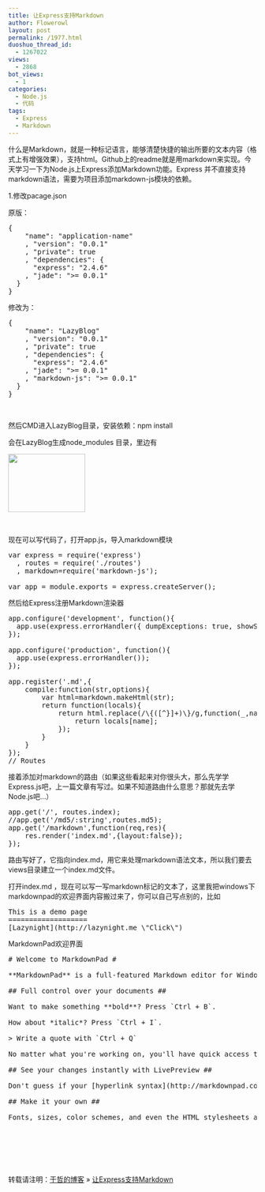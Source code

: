 ```yaml
---
title: 让Express支持Markdown
author: Flowerowl
layout: post
permalink: /1977.html
duoshuo_thread_id:
  - 1267022
views:
  - 2868
bot_views:
  - 1
categories:
  - Node.js
  - 代码
tags:
  - Express
  - Markdown
---
```

什么是Markdown，就是一种标记语言，能够清楚快捷的输出所要的文本内容（格式上有增强效果），支持html。Github上的readme就是用markdown来实现。今天学习一下为Node.js上Express添加Markdown功能。Express 并不直接支持markdown语法，需要为项目添加markdown-js模块的依赖。

1.修改pacage.json

原版：

<pre class="brush:js">{
    "name": "application-name"
    , "version": "0.0.1"
    , "private": true
    , "dependencies": {
      "express": "2.4.6"
    , "jade": "&gt;= 0.0.1"
  }
}</pre>

修改为：

<pre class="brush:js">{
    "name": "LazyBlog"
    , "version": "0.0.1"
    , "private": true
    , "dependencies": {
      "express": "2.4.6"
    , "jade": "&gt;= 0.0.1"
    , "markdown-js": "&gt;= 0.0.1"
  }
}</pre>

&nbsp;

然后CMD进入LazyBlog目录，安装依赖：npm install

会在LazyBlog生成node_modules 目录，里边有

<img class="aligncenter size-full wp-image-1978" title="markdown" src="http://lazynight.me/wp-content/uploads/2012/04/markdown.gif" alt="" width="156" height="118" />

&nbsp;

现在可以写代码了，打开app.js，导入markdown模块

<pre class="brush:js">var express = require('express')
  , routes = require('./routes')
  , markdown=require('markdown-js');

var app = module.exports = express.createServer();</pre>

然后给Express注册Markdown渲染器

<pre class="brush:js">app.configure('development', function(){
  app.use(express.errorHandler({ dumpExceptions: true, showStack: true }));
});

app.configure('production', function(){
  app.use(express.errorHandler());
});

app.register('.md',{
	compile:function(str,options){
		var html=markdown.makeHtml(str);
		return function(locals){
			return html.replace(/\{([^}]+)\}/g,function(_,name){
				return locals[name];
			});
		}
	}
});
// Routes</pre>

接着添加对markdown的路由（如果这些看起来对你很头大，那么先学学Express.js吧，上一篇文章有写过。如果不知道路由什么意思？那就先去学Node.js吧&#8230;）

<pre class="brush:js">app.get('/', routes.index);
//app.get('/md5/:string',routes.md5);
app.get('/markdown',function(req,res){
	res.render('index.md',{layout:false});
});</pre>

路由写好了，它指向index.md，用它来处理markdown语法文本，所以我们要去views目录建立一个index.md文件。

打开index.md ，现在可以写一写markdown标记的文本了，这里我把windows下markdownpad的欢迎界面内容搬过来了，你可以自己写点别的，比如

<pre class="brush:js">This is a demo page
===================
[Lazynight](http://lazynight.me \"Click\")</pre>

MarkdownPad欢迎界面

<pre class="brush:applescript"># Welcome to MarkdownPad #

**MarkdownPad** is a full-featured Markdown editor for Windows. 

## Full control over your documents ##

Want to make something **bold**? Press `Ctrl + B`.

How about *italic*? Press `Ctrl + I`.

&gt; Write a quote with `Ctrl + Q`

No matter what you're working on, you'll have quick access to Markdown syntax with handy keyboard shortcuts and toolbar buttons.

## See your changes instantly with LivePreview ##

Don't guess if your [hyperlink syntax](http://markdownpad.com) is correct; LivePreview will show you exactly what your document looks like every time you press a key.

## Make it your own ##

Fonts, sizes, color schemes, and even the HTML stylesheets are 100% customizable so you can turn MarkdownPad into your ideal editor.</pre>

&nbsp;

&nbsp;

&nbsp;

转载请注明：[于哲的博客][1] &raquo; [让Express支持Markdown][2]

 [1]: http://localhost/wordpress
 [2]: http://localhost/wordpress/1977.html